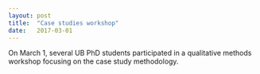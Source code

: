 ```yaml
---
layout: post
title:  "Case studies workshop"
date:   2017-03-01
---
```


<p class="intro"><span class="dropcap">O</span>n March 1, several UB PhD students participated in a qualitative methods workshop focusing on the case study methodology.</p>